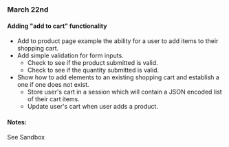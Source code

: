 ### March 22nd

#### Adding "add to cart" functionality

* Add to product page example the ability for a user to add items to their shopping cart.
* Add simple validation for form inputs.
    * Check to see if the product submitted is valid.
    * Check to see if the quantity submitted is valid.
* Show how to add elements to an existing shopping cart and establish a one if one does not exist.
    * Store user's cart in a session which will contain a JSON encoded list of their cart items.
    * Update user's cart when user adds a product.

#### Notes:

See Sandbox
